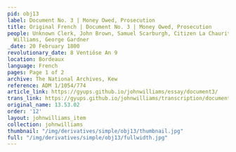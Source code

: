 ```yaml
---
pid: obj13
label: Document No. 3 | Money Owed, Prosecution
title: Original French | Document No. 3 | Money Owed, Prosecution
people: Unknown Clerk, John Brown, Samuel Scarburgh, Citizen La Chauritiere, John
  Williams, George Gardner
_date: 20 February 1800
revolutionary_date: 8 Ventiôse An 9
location: Bordeaux
language: French
pages: Page 1 of 2
archive: The National Archives, Kew
reference: ADM 1/1054/774
article_link: https://gyups.github.io/johnwilliams/essay/document3/
trans_link: https://gyups.github.io/johnwilliams/transcription/document3/
original_name: 13.53.02
order: '12'
layout: johnwilliams_item
collection: johnwilliams
thumbnail: "/img/derivatives/simple/obj13/thumbnail.jpg"
full: "/img/derivatives/simple/obj13/fullwidth.jpg"
---
```

